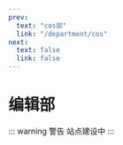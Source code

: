 ```yaml
---
prev:
  text: "cos部"
  link: "/department/cos"
next:
  text: false
  link: false
---
```


# 编辑部

::: warning 警告
站点建设中
:::